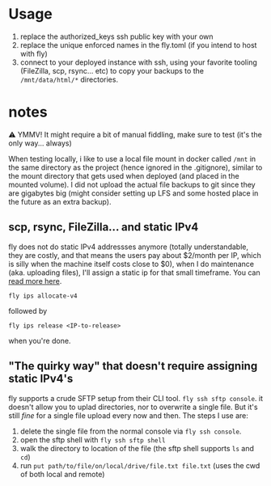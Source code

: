 # Usage

1. replace the authorized_keys ssh public key with your own
2. replace the unique enforced names in the fly.toml (if you intend to host with fly)
3. connect to your deployed instance with ssh, using your favorite tooling (FileZilla, scp, rsync... etc) to copy your backups to the `/mnt/data/html/*` directories.

# notes

:warning: YMMV! It might require a bit of manual fiddling, make sure to test (it's the only way... always)

When testing locally, i like to use a local file mount in docker called `/mnt` in the same directory as the project (hence ignored in the .gitignore), similar to the mount directory that gets used when deployed (and placed in the mounted volume). 
I did not upload the actual file backups to git since they are gigabytes big (might consider setting up LFS and some hosted place in the future as an extra backup).

## scp, rsync, FileZilla... and static IPv4

fly does not do static IPv4 addressses anymore (totally understandable, they are costly, and that means the users pay about $2/month per IP, which is silly when the machine itself costs close to $0), when I do maintenance (aka. uploading files), I'll assign a static ip for that small timeframe. You can [read more here](https://www.richardneililagan.com/posts/copying-files-to-fly-io-volume/).

```fly ips allocate-v4```

followed by 

```fly ips release <IP-to-release>``` 

when you're done.

## "The quirky way" that doesn't require assigning static IPv4's

fly supports a crude SFTP setup from their CLI tool. `fly ssh sftp console`. it doesn't allow you to uplad directories, nor to overwrite a single file. But it's still _fine_ for a single file upload every now and then. 
The steps I use are:
1. delete the single file from the normal console via `fly ssh console`.
2. open the sftp shell with `fly ssh sftp shell`
3. walk the directory to location of the file (the sftp shell supports `ls` and `cd`)
4. run `put path/to/file/on/local/drive/file.txt file.txt` (uses the cwd of both local and remote)

